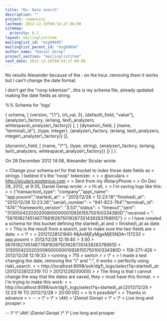 ```yaml
---
title: "Re: Date search"
description: ""
project: community
lastmod: 2012-12-28T08:54:27-08:00
sitemap:
  priority: 0.2
layout: mailinglistitem
mailinglist_id: "msg09695"
mailinglist_parent_id: "msg09694"
author_name: "Daniel Gerep"
project_section: "mailinglistitem"
sent_date: 2012-12-28T08:54:27-08:00
---
```



No results Alexander because of the : on the hour..removing them it works
but I can't change the date format.

I don't get the "noop tokenizer"...this is my schema file, already updated
making the date fields as string.

%% Schema for 'logs'

{
 schema,
 [
 {version, "1.1"},
 {n\\_val, 3},
 {default\\_field, "value"},
 {analyzer\\_factory, {erlang, text\\_analyzers,
whitespace\\_analyzer\\_factory}}
 ],
 [
 {dynamic\\_field, [
 {name, "terminal\\_id"},
 {type, integer},
 {analyzer\\_factory, {erlang, text\\_analyzers,
integer\\_analyzer\\_factory}}
 ]},

 {dynamic\\_field, [
 {name, "\\*"},
 {type, string},
 {analyzer\\_factory, {erlang, text\\_analyzers,
whitespace\\_analyzer\\_factory}}
 ]}
 ]
}.


On 28 December 2012 14:08, Alexander Sicular  wrote:

&gt; Change your schema.erl for that bucket to index those date fields as
&gt; strings. I believe it's the "noop" tokenizer.
&gt;
&gt;
&gt; @siculars
&gt; http://siculars.posterous.com
&gt;
&gt; Sent from my iRotaryPhone
&gt;
&gt; On Dec 28, 2012, at 9:35, Daniel Gerep  wrote:
&gt;
&gt; Hi all,
&gt;
&gt; I'm saving logs like this:
&gt;
&gt; {"transaction\\_type": "company","app\\_name": "app.posxml","started\\_at": 
&gt; "2012/12/28
&gt; 12:23:19","finished\\_at": "2012/12/28 12:23:26","serial\\_number":
&gt; "941-823-764","terminal\\_id": "474","framework\\_version": "3.53","status":
&gt; "timeout","sent": "3130504220202008000000010926155750100334380D","received
&gt; ": "5676182745146776819287501928735143928376891D"}
&gt;
&gt; I have created a schema for this bucket defining the started\\_at and
&gt; finished\\_at as date.
&gt;
&gt; This is the result from a search, just to make sure the two fields are
&gt; date:
&gt;
&gt; \\*
&gt; 
&gt; 20121228121940-MjAxMjEyMjgxMjE5NDA=117233
&gt; app.posxml
&gt; 2012/12/28 12:19:40
&gt; 3.50
&gt; 5676182745146776819287501928735143928376891D
&gt; 3130504220202008000000010926155750100334380D
&gt; 158-271-426
&gt; 2012/12/28 12:19:33
&gt; running
&gt; 715
&gt; switch
&gt; 
&gt; \\*
&gt;
&gt; I made a test changing the date, removing the "/" and ":", it works
&gt; perfectly using riak\\_search.
&gt;
&gt; http://localhost:8098/solr/dg1\\_logs/select?q=started\\_at:[20121228122319 TO
&gt; 20121228200000]
&gt;
&gt; The thing is that I cannot change the way that the dates are saved, they
&gt; must have this format.
&gt;
&gt; I'm trying to make this work:
&gt;
&gt; http://localhost:8098/solr/dg1\\_logs/select?q=started\\_at:[2012/12/28
&gt; 12:23:19 TO 2012/12/28 
&gt; 20:00:00]
&gt;
&gt; Is it possible?
&gt;
&gt; Thanks in advance
&gt;
&gt; --
&gt; \\*
&gt; \\*
&gt; \\*Att\\*
&gt; \\*Daniel Gerep\\*
&gt; \\*
&gt; \\*
&gt; Live long and prosper
&gt;

-- 
\\*
\\*
\\*Att\\*
\\*Daniel Gerep\\*
\\*
\\*
Live long and prosper
